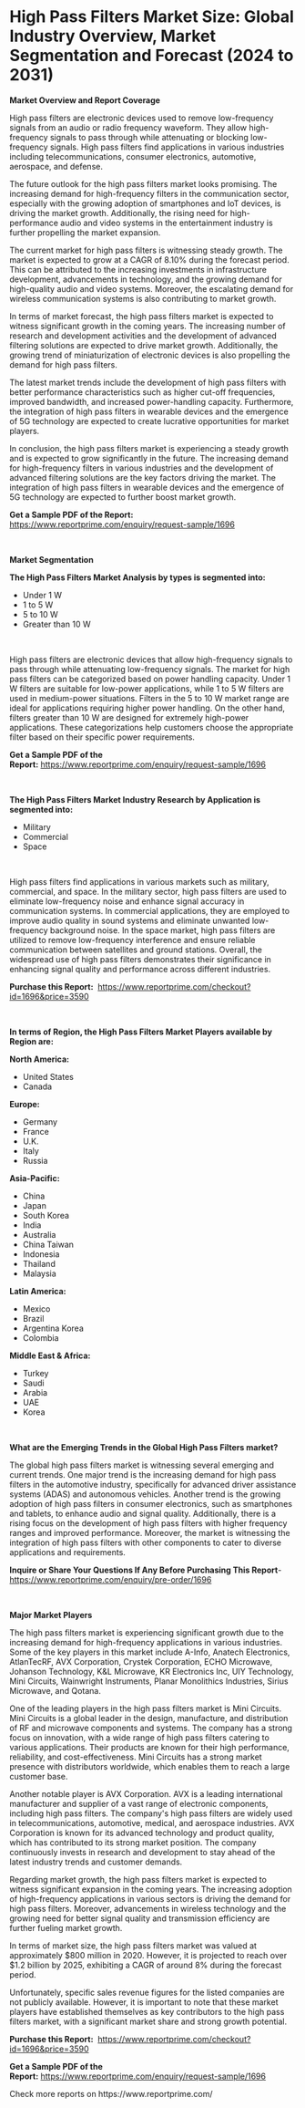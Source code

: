 <p><h1>High Pass Filters Market Size: Global Industry Overview, Market Segmentation and Forecast (2024 to 2031)</h1></p><p><strong>Market Overview and Report Coverage</strong></p>
<p><p>High pass filters are electronic devices used to remove low-frequency signals from an audio or radio frequency waveform. They allow high-frequency signals to pass through while attenuating or blocking low-frequency signals. High pass filters find applications in various industries including telecommunications, consumer electronics, automotive, aerospace, and defense.</p><p>The future outlook for the high pass filters market looks promising. The increasing demand for high-frequency filters in the communication sector, especially with the growing adoption of smartphones and IoT devices, is driving the market growth. Additionally, the rising need for high-performance audio and video systems in the entertainment industry is further propelling the market expansion.</p><p>The current market for high pass filters is witnessing steady growth. The market is expected to grow at a CAGR of 8.10% during the forecast period. This can be attributed to the increasing investments in infrastructure development, advancements in technology, and the growing demand for high-quality audio and video systems. Moreover, the escalating demand for wireless communication systems is also contributing to market growth.</p><p>In terms of market forecast, the high pass filters market is expected to witness significant growth in the coming years. The increasing number of research and development activities and the development of advanced filtering solutions are expected to drive market growth. Additionally, the growing trend of miniaturization of electronic devices is also propelling the demand for high pass filters.</p><p>The latest market trends include the development of high pass filters with better performance characteristics such as higher cut-off frequencies, improved bandwidth, and increased power-handling capacity. Furthermore, the integration of high pass filters in wearable devices and the emergence of 5G technology are expected to create lucrative opportunities for market players.</p><p>In conclusion, the high pass filters market is experiencing a steady growth and is expected to grow significantly in the future. The increasing demand for high-frequency filters in various industries and the development of advanced filtering solutions are the key factors driving the market. The integration of high pass filters in wearable devices and the emergence of 5G technology are expected to further boost market growth.</p></p>
<p><strong>Get a Sample PDF of the Report:</strong> <a href="https://www.reportprime.com/enquiry/request-sample/1696">https://www.reportprime.com/enquiry/request-sample/1696</a></p>
<p>&nbsp;</p>
<p><strong>Market Segmentation</strong></p>
<p><strong>The High Pass Filters Market Analysis by types is segmented into:</strong></p>
<p><ul><li>Under 1 W</li><li>1 to 5 W</li><li>5 to 10 W</li><li>Greater than 10 W</li></ul></p>
<p>&nbsp;</p>
<p><p>High pass filters are electronic devices that allow high-frequency signals to pass through while attenuating low-frequency signals. The market for high pass filters can be categorized based on power handling capacity. Under 1 W filters are suitable for low-power applications, while 1 to 5 W filters are used in medium-power situations. Filters in the 5 to 10 W market range are ideal for applications requiring higher power handling. On the other hand, filters greater than 10 W are designed for extremely high-power applications. These categorizations help customers choose the appropriate filter based on their specific power requirements.</p></p>
<p><strong>Get a Sample PDF of the Report:</strong>&nbsp;<a href="https://www.reportprime.com/enquiry/request-sample/1696">https://www.reportprime.com/enquiry/request-sample/1696</a></p>
<p>&nbsp;</p>
<p><strong>The High Pass Filters Market Industry Research by Application is segmented into:</strong></p>
<p><ul><li>Military</li><li>Commercial</li><li>Space</li></ul></p>
<p>&nbsp;</p>
<p><p>High pass filters find applications in various markets such as military, commercial, and space. In the military sector, high pass filters are used to eliminate low-frequency noise and enhance signal accuracy in communication systems. In commercial applications, they are employed to improve audio quality in sound systems and eliminate unwanted low-frequency background noise. In the space market, high pass filters are utilized to remove low-frequency interference and ensure reliable communication between satellites and ground stations. Overall, the widespread use of high pass filters demonstrates their significance in enhancing signal quality and performance across different industries.</p></p>
<p><strong>Purchase this Report:</strong>&nbsp; <a href="https://www.reportprime.com/checkout?id=1696&price=3590">https://www.reportprime.com/checkout?id=1696&price=3590</a></p>
<p>&nbsp;</p>
<p><strong>In terms of Region, the High Pass Filters Market Players available by Region are:</strong></p>
<p>
    <p> <strong> North America: </strong>
        <ul>
            <li>United States</li>
            <li>Canada</li>
        </ul>
        </p> 
    <p> <strong> Europe: </strong>
        <ul>
            <li>Germany</li>
            <li>France</li>
            <li>U.K.</li>
            <li>Italy</li>
            <li>Russia</li>
        </ul>
        </p> 
    <p> <strong> Asia-Pacific: </strong>
        <ul>
            <li>China</li>
            <li>Japan</li>
            <li>South Korea</li>
            <li>India</li>
            <li>Australia</li>
            <li>China Taiwan</li>
            <li>Indonesia</li>
            <li>Thailand</li>
            <li>Malaysia</li>
        </ul>
        </p> 
    <p> <strong> Latin America: </strong>
        <ul>
            <li>Mexico</li>
            <li>Brazil</li>
            <li>Argentina Korea</li>
            <li>Colombia</li>
        </ul>
        </p> 
    <p> <strong> Middle East & Africa: </strong>
        <ul>
            <li>Turkey</li>
            <li>Saudi</li>
            <li>Arabia</li>
            <li>UAE</li>
            <li>Korea</li>
        </ul>
    </p>
    </p>
<p>&nbsp;</p>
<p><strong>What are the Emerging Trends in the Global High Pass Filters market?</strong></p>
<p><p>The global high pass filters market is witnessing several emerging and current trends. One major trend is the increasing demand for high pass filters in the automotive industry, specifically for advanced driver assistance systems (ADAS) and autonomous vehicles. Another trend is the growing adoption of high pass filters in consumer electronics, such as smartphones and tablets, to enhance audio and signal quality. Additionally, there is a rising focus on the development of high pass filters with higher frequency ranges and improved performance. Moreover, the market is witnessing the integration of high pass filters with other components to cater to diverse applications and requirements.</p></p>
<p><strong>Inquire or Share Your Questions If Any Before Purchasing This Report</strong>- <a href="https://www.reportprime.com/enquiry/pre-order/1696">https://www.reportprime.com/enquiry/pre-order/1696</a></p>
<p>&nbsp;</p>
<p><strong>Major Market Players</strong></p>
<p><p>The high pass filters market is experiencing significant growth due to the increasing demand for high-frequency applications in various industries. Some of the key players in this market include A-Info, Anatech Electronics, AtlanTecRF, AVX Corporation, Crystek Corporation, ECHO Microwave, Johanson Technology, K&L Microwave, KR Electronics Inc, UIY Technology, Mini Circuits, Wainwright Instruments, Planar Monolithics Industries, Sirius Microwave, and Qotana.</p><p>One of the leading players in the high pass filters market is Mini Circuits. Mini Circuits is a global leader in the design, manufacture, and distribution of RF and microwave components and systems. The company has a strong focus on innovation, with a wide range of high pass filters catering to various applications. Their products are known for their high performance, reliability, and cost-effectiveness. Mini Circuits has a strong market presence with distributors worldwide, which enables them to reach a large customer base.</p><p>Another notable player is AVX Corporation. AVX is a leading international manufacturer and supplier of a vast range of electronic components, including high pass filters. The company's high pass filters are widely used in telecommunications, automotive, medical, and aerospace industries. AVX Corporation is known for its advanced technology and product quality, which has contributed to its strong market position. The company continuously invests in research and development to stay ahead of the latest industry trends and customer demands.</p><p>Regarding market growth, the high pass filters market is expected to witness significant expansion in the coming years. The increasing adoption of high-frequency applications in various sectors is driving the demand for high pass filters. Moreover, advancements in wireless technology and the growing need for better signal quality and transmission efficiency are further fueling market growth.</p><p>In terms of market size, the high pass filters market was valued at approximately $800 million in 2020. However, it is projected to reach over $1.2 billion by 2025, exhibiting a CAGR of around 8% during the forecast period.</p><p>Unfortunately, specific sales revenue figures for the listed companies are not publicly available. However, it is important to note that these market players have established themselves as key contributors to the high pass filters market, with a significant market share and strong growth potential.</p></p>
<p><strong>Purchase this Report:</strong>&nbsp;&nbsp;<a href="https://www.reportprime.com/checkout?id=1696&price=3590">https://www.reportprime.com/checkout?id=1696&price=3590</a></p>
<p></p>
<p><strong>Get a Sample PDF of the Report:</strong>&nbsp;<a href="https://www.reportprime.com/enquiry/request-sample/1696">https://www.reportprime.com/enquiry/request-sample/1696</a></p>
<p>Check more reports on https://www.reportprime.com/</p>